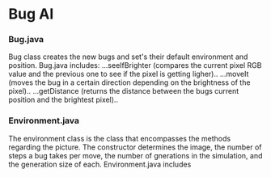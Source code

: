# Bug AI
### Bug.java
Bug class creates the new bugs and set's their default environment and position. Bug.java includes: 
...seeIfBrighter (compares the current pixel RGB value and the previous one to see if the pixel is getting ligher).. 
...moveIt (moves the bug in a certain direction depending on the brightness of the pixel)..
...getDistance (returns the distance between the bugs current position and the brightest pixel).. 
### Environment.java 
The environment class is the class that encompasses the methods regarding the picture. The constructor determines the image, the number of steps a bug takes per move, the number of gnerations in the simulation, and the generation size of each. Environment.java includes
